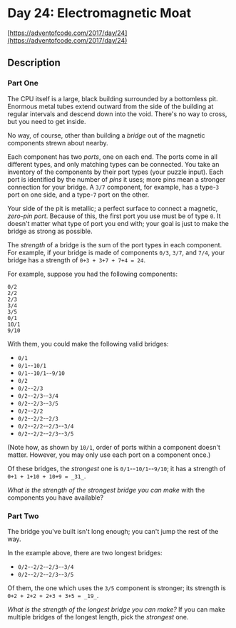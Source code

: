 # Day 24: Electromagnetic Moat

[https://adventofcode.com/2017/day/24](https://adventofcode.com/2017/day/24)

## Description

### Part One

The CPU itself is a large, black building surrounded by a bottomless pit. Enormous metal tubes extend outward from the side of the building at regular intervals and descend down into the void. There's no way to cross, but you need to get inside.

No way, of course, other than building a _bridge_ out of the magnetic components strewn about nearby.

Each component has two _ports_, one on each end. The ports come in all different types, and only matching types can be connected. You take an inventory of the components by their port types (your puzzle input). Each port is identified by the number of _pins_ it uses; more pins mean a stronger connection for your bridge. A `3/7` component, for example, has a type-`3` port on one side, and a type-`7` port on the other.

Your side of the pit is metallic; a perfect surface to connect a magnetic, _zero-pin port_. Because of this, the first port you use must be of type `0`. It doesn't matter what type of port you end with; your goal is just to make the bridge as strong as possible.

The _strength_ of a bridge is the sum of the port types in each component. For example, if your bridge is made of components `0/3`, `3/7`, and `7/4`, your bridge has a strength of `0+3 + 3+7 + 7+4 = 24`.

For example, suppose you had the following components:

    0/2
    2/2
    2/3
    3/4
    3/5
    0/1
    10/1
    9/10
    

With them, you could make the following valid bridges:

*   `0/1`
*   `0/1`\--`10/1`
*   `0/1`\--`10/1`\--`9/10`
*   `0/2`
*   `0/2`\--`2/3`
*   `0/2`\--`2/3`\--`3/4`
*   `0/2`\--`2/3`\--`3/5`
*   `0/2`\--`2/2`
*   `0/2`\--`2/2`\--`2/3`
*   `0/2`\--`2/2`\--`2/3`\--`3/4`
*   `0/2`\--`2/2`\--`2/3`\--`3/5`

(Note how, as shown by `10/1`, order of ports within a component doesn't matter. However, you may only use each port on a component once.)

Of these bridges, the _strongest_ one is `0/1`\--`10/1`\--`9/10`; it has a strength of `0+1 + 1+10 + 10+9 = _31_`.

_What is the strength of the strongest bridge you can make_ with the components you have available?

### Part Two

The bridge you've built isn't long enough; you can't <span title="Who do you think you are, Mario?">jump the rest of the way</span>.

In the example above, there are two longest bridges:

*   `0/2`\--`2/2`\--`2/3`\--`3/4`
*   `0/2`\--`2/2`\--`2/3`\--`3/5`

Of them, the one which uses the `3/5` component is stronger; its strength is `0+2 + 2+2 + 2+3 + 3+5 = _19_`.

_What is the strength of the longest bridge you can make?_ If you can make multiple bridges of the longest length, pick the _strongest_ one.
